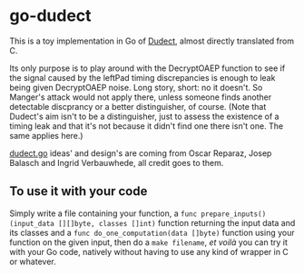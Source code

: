 # go-dudect

This is a toy implementation in Go of [Dudect](https://github.com/oreparaz/dudect), almost directly translated from C.

Its only purpose is to play around with the DecryptOAEP function to see if the signal caused by the leftPad timing discrepancies is enough to leak being given DecryptOAEP noise. Long story, short: no it doesn't. So Manger's attack would not apply there, unless someone finds another detectable discprancy or a better distinguisher, of course.  (Note that Dudect's aim isn't to be a distinguisher, just to assess the existence of a timing leak and that it's not because it didn't find one there isn't one. The same applies here.)

[dudect.go](dudect.go) ideas' and design's are coming from Oscar Reparaz, Josep Balasch and Ingrid Verbauwhede, all credit goes to them.

## To use it with your code

Simply write a file containing your function, a `func prepare_inputs() (input_data [][]byte, classes []int)` function returning the input data and its classes and a `func do_one_computation(data []byte)` function using your function on the given input, then do a `make filename`, _et voilà_ you can try it with your Go code, natively without having to use any kind of wrapper in C or whatever.
